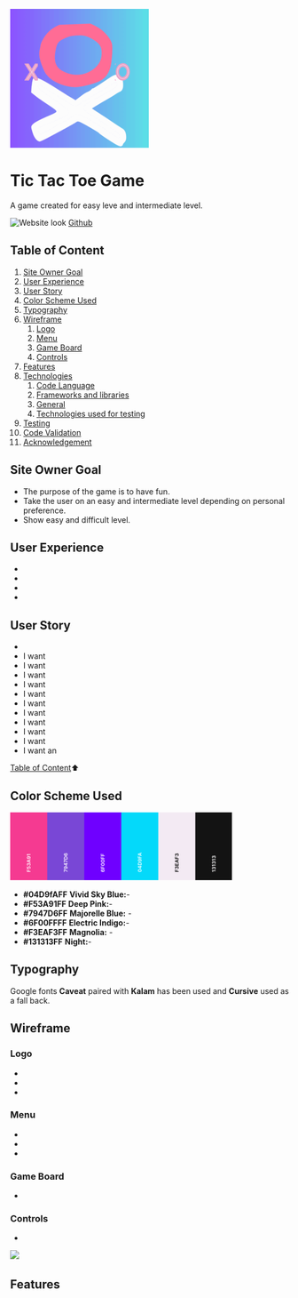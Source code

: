 ![XO Game](assets/images/logo.png) 

# Tic Tac Toe Game

A game created for easy leve and intermediate level.

![Website look]()
[Github](https:)


## Table of Content
1. [Site Owner Goal](#site-owner-goal)
2. [User Experience](#user-experience)  
3. [User Story](#user-story)
4. [Color Scheme Used](#color-scheme-used)
5. [Typography](#typography)
6. [Wireframe](#wireframe)
    1. [Logo](#logo)
    2. [Menu](#menu)
    3. [Game Board](#game-board)
    4. [Controls](#controls)
6. [Features](#features)
7. [Technologies](#technologies)
    1. [Code Language](#technologies)
    2. [Frameworks and libraries](#technologies)
    3. [General](#technologies)
    4. [Technologies used for testing](#technologies-used-for-testing)
8. [Testing](#testing)
13. [Code Validation](#code-validation)
14. [Acknowledgement](#acknowledgement)



## Site Owner Goal 

* The purpose of the game is to have fun. 
* Take the user on an easy and intermediate level depending on personal preference. 
* Show easy and difficult level.


## User Experience  

* 
*  
* 
* 


## User Story 
* 
* I want 
* I want 
* I want 
* I want 
* I want 
* I want 
* I want 
* I want 
* I want 
* I want 
* I want an 
 
[Table of Content](#table-of-content):arrow_up:  


## Color Scheme Used 


![Color Palette](assets/images/color-palette.png) 

* __#04D9fAFF__ __Vivid Sky Blue:__-
* __#F53A91FF__ __Deep Pink:__-
* __#7947D6FF__ __Majorelle Blue:__ - 
* __#6F00FFFF__ __Electric Indigo:__- 
* __#F3EAF3FF__ __Magnolia:__ - 
* __#131313FF__ __Night:__- 


## Typography
Google fonts **Caveat** paired with **Kalam** has been used and **Cursive**  used as a fall back. 


## Wireframe 

### Logo
* 
* 
* 

### Menu
* 
*  
* 

### Game Board
* 

### Controls
*  

![](assets/wireframe) 




## Features 









